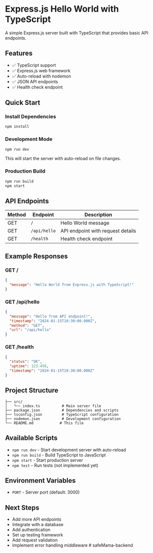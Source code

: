 # Express.js Hello World with TypeScript

A simple Express.js server built with TypeScript that provides basic API endpoints.

## Features

- ✅ TypeScript support
- ✅ Express.js web framework
- ✅ Auto-reload with nodemon
- ✅ JSON API endpoints
- ✅ Health check endpoint

## Quick Start

### Install Dependencies
```bash
npm install
```

### Development Mode
```bash
npm run dev
```
This will start the server with auto-reload on file changes.

### Production Build
```bash
npm run build
npm start
```

## API Endpoints

| Method | Endpoint | Description |
|--------|----------|-------------|
| GET | `/` | Hello World message |
| GET | `/api/hello` | API endpoint with request details |
| GET | `/health` | Health check endpoint |

## Example Responses

### GET /
```json
{
  "message": "Hello World from Express.js with TypeScript!"
}
```

### GET /api/hello
```json
{
  "message": "Hello from API endpoint!",
  "timestamp": "2024-01-15T10:30:00.000Z",
  "method": "GET",
  "url": "/api/hello"
}
```

### GET /health
```json
{
  "status": "OK",
  "uptime": 123.456,
  "timestamp": "2024-01-15T10:30:00.000Z"
}
```

## Project Structure

```
├── src/
│   └── index.ts          # Main server file
├── package.json          # Dependencies and scripts
├── tsconfig.json         # TypeScript configuration
├── nodemon.json          # Development configuration
└── README.md            # This file
```

## Available Scripts

- `npm run dev` - Start development server with auto-reload
- `npm run build` - Build TypeScript to JavaScript
- `npm start` - Start production server
- `npm test` - Run tests (not implemented yet)

## Environment Variables

- `PORT` - Server port (default: 3000)

## Next Steps

- Add more API endpoints
- Integrate with a database
- Add authentication
- Set up testing framework
- Add request validation
- Implement error handling middleware # safeMama-backend
